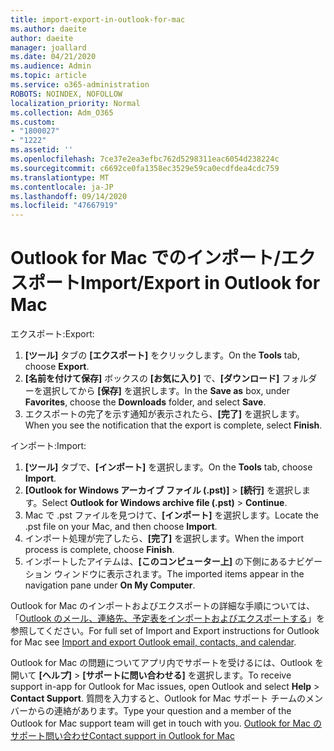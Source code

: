 ```yaml
---
title: import-export-in-outlook-for-mac
ms.author: daeite
author: daeite
manager: joallard
ms.date: 04/21/2020
ms.audience: Admin
ms.topic: article
ms.service: o365-administration
ROBOTS: NOINDEX, NOFOLLOW
localization_priority: Normal
ms.collection: Adm_O365
ms.custom:
- "1800027"
- "1222"
ms.assetid: ''
ms.openlocfilehash: 7ce37e2ea3efbc762d5298311eac6054d238224c
ms.sourcegitcommit: c6692ce0fa1358ec3529e59ca0ecdfdea4cdc759
ms.translationtype: MT
ms.contentlocale: ja-JP
ms.lasthandoff: 09/14/2020
ms.locfileid: "47667919"
---
```

# <a name="importexport-in-outlook-for-mac"></a><span data-ttu-id="42725-102">Outlook for Mac でのインポート/エクスポート</span><span class="sxs-lookup"><span data-stu-id="42725-102">Import/Export in Outlook for Mac</span></span> 

<span data-ttu-id="42725-103">エクスポート:</span><span class="sxs-lookup"><span data-stu-id="42725-103">Export:</span></span>
1. <span data-ttu-id="42725-104">**[ツール]** タブの **[エクスポート]** をクリックします。</span><span class="sxs-lookup"><span data-stu-id="42725-104">On the **Tools** tab, choose **Export**.</span></span>
2. <span data-ttu-id="42725-105">**[名前を付けて保存]** ボックスの **[お気に入り]** で、**[ダウンロード]** フォルダーを選択してから **[保存]** を選択します。</span><span class="sxs-lookup"><span data-stu-id="42725-105">In the **Save as** box, under **Favorites**, choose the **Downloads** folder, and select **Save**.</span></span>
3. <span data-ttu-id="42725-106">エクスポートの完了を示す通知が表示されたら、**[完了]** を選択します。</span><span class="sxs-lookup"><span data-stu-id="42725-106">When you see the notification that the export is complete, select **Finish**.</span></span>

<span data-ttu-id="42725-107">インポート:</span><span class="sxs-lookup"><span data-stu-id="42725-107">Import:</span></span>
1. <span data-ttu-id="42725-108">**[ツール]** タブで、**[インポート]** を選択します。</span><span class="sxs-lookup"><span data-stu-id="42725-108">On the **Tools** tab, choose **Import**.</span></span>
2. <span data-ttu-id="42725-109">**[Outlook for Windows アーカイブ ファイル (.pst)]** > **[続行]** を選択します。</span><span class="sxs-lookup"><span data-stu-id="42725-109">Select **Outlook for Windows archive file (.pst)** > **Continue**.</span></span>
3. <span data-ttu-id="42725-110">Mac で .pst ファイルを見つけて、**[インポート]** を選択します。</span><span class="sxs-lookup"><span data-stu-id="42725-110">Locate the .pst file on your Mac, and then choose **Import**.</span></span>
4. <span data-ttu-id="42725-111">インポート処理が完了したら、**[完了]** を選択します。</span><span class="sxs-lookup"><span data-stu-id="42725-111">When the import process is complete, choose **Finish**.</span></span>
5. <span data-ttu-id="42725-112">インポートしたアイテムは、**[このコンピューター上]** の下側にあるナビゲーション ウィンドウに表示されます。</span><span class="sxs-lookup"><span data-stu-id="42725-112">The imported items appear in the navigation pane under **On My Computer**.</span></span>

<span data-ttu-id="42725-113">Outlook for Mac のインポートおよびエクスポートの詳細な手順については、「[Outlook のメール、連絡先、予定表をインポートおよびエクスポートする](https://support.office.com/article/92577192-3881-4502-b79d-c3bbada6c8ef#ID0EAACAAA=Mac)」を参照してください。</span><span class="sxs-lookup"><span data-stu-id="42725-113">For full set of Import and Export instructions for Outlook for Mac see [Import and export Outlook email, contacts, and calendar](https://support.office.com/article/92577192-3881-4502-b79d-c3bbada6c8ef#ID0EAACAAA=Mac).</span></span> 

<span data-ttu-id="42725-114">Outlook for Mac の問題についてアプリ内でサポートを受けるには、Outlook を開いて **[ヘルプ]** > **[サポートに問い合わせる]** を選択します。</span><span class="sxs-lookup"><span data-stu-id="42725-114">To receive support in-app for Outlook for Mac issues, open Outlook and select **Help** > **Contact Support**.</span></span> <span data-ttu-id="42725-115">質問を入力すると、Outlook for Mac サポート チームのメンバーからの連絡があります。</span><span class="sxs-lookup"><span data-stu-id="42725-115">Type your question and a member of the Outlook for Mac support team will get in touch with you.</span></span> [<span data-ttu-id="42725-116">Outlook for Mac のサポート問い合わせ</span><span class="sxs-lookup"><span data-stu-id="42725-116">Contact support in Outlook for Mac</span></span>](https://go.microsoft.com/fwlink/?linkid=2002400&clcid=0x409)